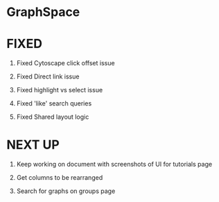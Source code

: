 GraphSpace 
================

FIXED
=======================

1) Fixed Cytoscape click offset issue

2) Fixed Direct link issue

3) Fixed highlight vs select issue

4) Fixed 'like' search queries

5) Fixed Shared layout logic

NEXT UP
======================

1) Keep working on document with screenshots of UI for tutorials page

2) Get columns to be rearranged

3) Search for graphs on groups page
